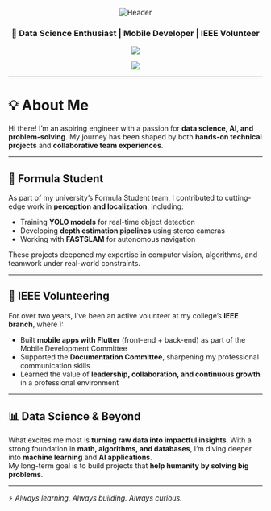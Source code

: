 <!-- ===========================
     Abdelkader — README
=========================== -->

<!-- Gradient Header -->
<p align="center">
  <img src="https://capsule-render.vercel.app/api?type=waving&color=0:007BFF,100:00CFFF&height=200&section=header&text=Abdelkader Mohamed &fontColor=ffffff&fontSize=50&animation=twinkling&fontAlignY=40" alt="Header"/>
</p>

<h3 align="center">🚀 Data Science Enthusiast | Mobile Developer | IEEE Volunteer</h3>

<p align="center">
  <a href="https://github.com/your-username">
    <img src="https://readme-typing-svg.herokuapp.com/?lines=Always%20Learning%20Always%20Building;Turning%20Data%20into%20Impact;IEEE%20Volunteer%20%7C%20Formula%20Student;Passionate%20about%20AI%20%26%20ML&font=Fira%20Code&center=true&color=00CFFF&pause=2000">
  </a>
</p>

<p align="center">
  <img src="https://komarev.com/ghpvc/?username=your-username&style=flat&color=007BFF"/> <!-- Profile Views -->
</p>

---
# 💡 About Me

Hi there! I’m an aspiring engineer with a passion for **data science, AI, and problem-solving**. My journey has been shaped by both **hands-on technical projects** and **collaborative team experiences**.  

---

## 🚀 Formula Student  
As part of my university’s Formula Student team, I contributed to cutting-edge work in **perception and localization**, including:  
- Training **YOLO models** for real-time object detection  
- Developing **depth estimation pipelines** using stereo cameras  
- Working with **FASTSLAM** for autonomous navigation  

These projects deepened my expertise in computer vision, algorithms, and teamwork under real-world constraints.  

---

## 🤝 IEEE Volunteering  
For over two years, I’ve been an active volunteer at my college’s **IEEE branch**, where I:  
- Built **mobile apps with Flutter** (front-end + back-end) as part of the Mobile Development Committee  
- Supported the **Documentation Committee**, sharpening my professional communication skills  
- Learned the value of **leadership, collaboration, and continuous growth** in a professional environment  

---

## 📊 Data Science & Beyond  
What excites me most is **turning raw data into impactful insights**. With a strong foundation in **math, algorithms, and databases**, I’m diving deeper into **machine learning** and **AI applications**.  
My long-term goal is to build projects that **help humanity by solving big problems**.  

---

⚡ *Always learning. Always building. Always curious.*

